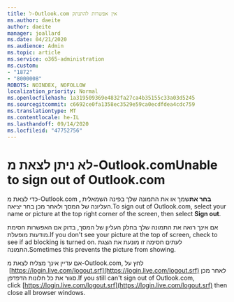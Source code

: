 ```yaml
---
title: ל-Outlook.com אין אפשרות להתנתק
ms.author: daeite
author: daeite
manager: joallard
ms.date: 04/21/2020
ms.audience: Admin
ms.topic: article
ms.service: o365-administration
ms.custom:
- "1872"
- "8000008"
ROBOTS: NOINDEX, NOFOLLOW
localization_priority: Normal
ms.openlocfilehash: 1a319509369e4832fa27ca4b35155c33a03d5245
ms.sourcegitcommit: c6692ce0fa1358ec3529e59ca0ecdfdea4cdc759
ms.translationtype: MT
ms.contentlocale: he-IL
ms.lasthandoff: 09/14/2020
ms.locfileid: "47752756"
---
```

# <a name="unable-to-sign-out-of-outlookcom"></a><span data-ttu-id="b6679-102">לא ניתן לצאת מ-Outlook.com</span><span class="sxs-lookup"><span data-stu-id="b6679-102">Unable to sign out of Outlook.com</span></span>

<span data-ttu-id="b6679-103">כדי לצאת מ-Outlook.com **, בחר את**שמך או את התמונה שלך בפינה השמאלית העליונה של המסך ולאחר מכן בחר יציאה.</span><span class="sxs-lookup"><span data-stu-id="b6679-103">To sign out of Outlook.com, select your name or picture at the top right corner of the screen, then select **Sign out**.</span></span>

<span data-ttu-id="b6679-104">אם אינך רואה את התמונה שלך בחלק העליון של המסך, בדוק אם האפשרות חסימת מודעות מופעלת.</span><span class="sxs-lookup"><span data-stu-id="b6679-104">If you don't see your picture at the top of screen, check to see if ad blocking is turned on.</span></span> <span data-ttu-id="b6679-105">לעתים חסימה זו מונעת את הצגת התמונה.</span><span class="sxs-lookup"><span data-stu-id="b6679-105">Sometimes this prevents the picture from showing.</span></span>

<span data-ttu-id="b6679-106">אם עדיין אינך מצליח לצאת מ-Outlook.com, לחץ על  [https://login.live.com/logout.srf](https://login.live.com/logout.srf) לאחר מכן סגור את כל חלונות הדפדפן.</span><span class="sxs-lookup"><span data-stu-id="b6679-106">If you still can't sign out of Outlook.com, click [https://login.live.com/logout.srf](https://login.live.com/logout.srf) then close all browser windows.</span></span>